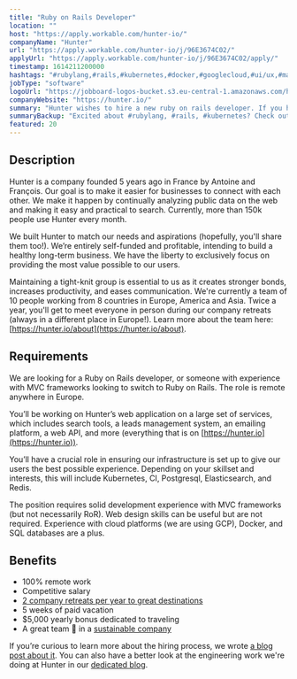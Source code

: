 ```yaml
---
title: "Ruby on Rails Developer"
location: ""
host: "https://apply.workable.com/hunter-io/"
companyName: "Hunter"
url: "https://apply.workable.com/hunter-io/j/96E3674C02/"
applyUrl: "https://apply.workable.com/hunter-io/j/96E3674C02/apply/"
timestamp: 1614211200000
hashtags: "#rubylang,#rails,#kubernetes,#docker,#googlecloud,#ui/ux,#management,#redis,#postgresql,#elasticsearch"
jobType: "software"
logoUrl: "https://jobboard-logos-bucket.s3.eu-central-1.amazonaws.com/hunter"
companyWebsite: "https://hunter.io/"
summary: "Hunter wishes to hire a new ruby on rails developer. If you have 5 years ago in France by Antoine and François, consider applying."
summaryBackup: "Excited about #rubylang, #rails, #kubernetes? Check out this job post!"
featured: 20
---
```


## Description

Hunter is a company founded 5 years ago in France by Antoine and François. Our goal is to make it easier for businesses to connect with each other. We make it happen by continually analyzing public data on the web and making it easy and practical to search. Currently, more than 150k people use Hunter every month.

We built Hunter to match our needs and aspirations (hopefully, you'll share them too!). We’re entirely self-funded and profitable, intending to build a healthy long-term business. We have the liberty to exclusively focus on providing the most value possible to our users.

Maintaining a tight-knit group is essential to us as it creates stronger bonds, increases productivity, and eases communication. We're currently a team of 10 people working from 8 countries in Europe, America and Asia. Twice a year, you'll get to meet everyone in person during our company retreats (always in a different place in Europe!). Learn more about the team here: [https://hunter.io/about](https://hunter.io/about).

## Requirements

We are looking for a Ruby on Rails developer, or someone with experience with MVC frameworks looking to switch to Ruby on Rails. The role is remote anywhere in Europe.

You’ll be working on Hunter’s web application on a large set of services, which includes search tools, a leads management system, an emailing platform, a web API, and more (everything that is on [https://hunter.io](https://hunter.io)).

You’ll have a crucial role in ensuring our infrastructure is set up to give our users the best possible experience. Depending on your skillset and interests, this will include Kubernetes, CI, Postgresql, Elasticsearch, and Redis.

The position requires solid development experience with MVC frameworks (but not necessarily RoR). Web design skills can be useful but are not required. Experience with cloud platforms (we are using GCP), Docker, and SQL databases are a plus.

## Benefits

*   100% remote work
*   Competitive salary
*   [2 company retreats per year to great destinations](https://hunter.io/blog/6-lessons-from-running-8-company-retreats-in-7-countries/)
*   5 weeks of paid vacation
*   $5,000 yearly bonus dedicated to traveling
*   A great team 🤗 in a [sustainable company](https://hunter.io/blog/how-to-become-a-carbon-neutral-small-business/)

If you’re curious to learn more about the hiring process, we wrote [a blog post about it](https://hunter.io/blog/how-we-hire/). You can also have a better look at the engineering work we're doing at Hunter in our [dedicated blog](https://hunter.io/engineering/).
